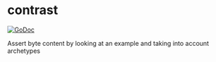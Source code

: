 # contrast
[![GoDoc](http://godoc.org/github.com/dockpit/contrast?status.png)](http://godoc.org/github.com/dockpit/contrast)

Assert byte content by looking at an example and taking into account archetypes 
